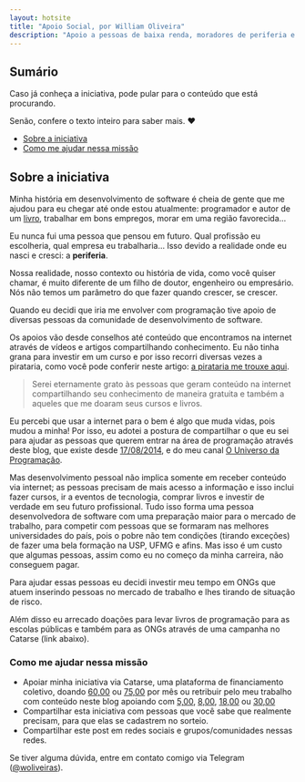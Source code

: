 ```yaml
---
layout: hotsite
title: "Apoio Social, por William Oliveira"
description: "Apoio a pessoas de baixa renda, moradores de periferia e jovens em situação de risco que desejam entrar na área de programação"
---
```


## Sumário

Caso já conheça a iniciativa, pode pular para o conteúdo que está procurando.

Senão, confere o texto inteiro para saber mais. :heart:

- [Sobre a iniciativa](#sobre-a-iniciativa)
- [Como me ajudar nessa missão](#como-me-ajudar-nessa-missão)

## Sobre a iniciativa
    
Minha história em desenvolvimento de software é cheia de gente que me ajudou para eu chegar até onde estou atualmente: programador e autor de um [livro](https://www.casadocodigo.com.br/products/livro-universo-programacao), trabalhar em bons empregos, morar em uma região favorecida...

Eu nunca fui uma pessoa que pensou em futuro. Qual profissão eu escolheria, qual empresa eu trabalharia... Isso devido a realidade onde eu nasci e cresci: a **periferia**.

Nossa realidade, nosso contexto ou história de vida, como você quiser chamar, é muito diferente de um filho de doutor, engenheiro ou empresário. Nós não temos um parâmetro do que fazer quando crescer, se crescer.

Quando eu decidi que iria me envolver com programação tive apoio de diversas pessoas da comunidade de desenvolvimento de software.

Os apoios vão desde conselhos até conteúdo que encontramos na internet através de vídeos e artigos compartilhando conhecimento. Eu não tinha grana para investir em um curso e por isso recorri diversas vezes a pirataria, como você pode conferir neste artigo: [a pirataria me trouxe aqui](/posts/A-pirataria-me-trouxe-ate-aqui/).

> Serei eternamente grato às pessoas que geram conteúdo na internet compartilhando seu conhecimento de maneira gratuita e também a aqueles que me doaram seus cursos e livros.

Eu percebi que usar a internet para o bem é algo que muda vidas, pois mudou a minha! Por isso, eu adotei a postura de compartilhar o que eu sei para ajudar as pessoas que querem entrar na área de programação através deste blog, que existe desde [17/08/2014](/posts/vagrant-introducao-instalacao/), e do meu canal [O Universo da Programação](https://www.youtube.com/channel/UCWrqsnPLl6aRX0ECUmPaZEw).

Mas desenvolvimento pessoal não implica somente em receber conteúdo via internet; as pessoas precisam de mais acesso a informação e isso inclui fazer cursos, ir a eventos de tecnologia, comprar livros e investir de verdade em seu futuro profissional. Tudo isso forma uma pessoa desenvolvedora de software com uma preparação maior para o mercado de trabalho, para competir com pessoas que se formaram nas melhores universidades do país, pois o pobre não tem condições (tirando exceções) de fazer uma bela formação na USP, UFMG e afins. Mas isso é um custo que algumas pessoas, assim como eu no começo da minha carreira, não conseguem pagar.

Para ajudar essas pessoas eu decidi investir meu tempo em ONGs que atuem inserindo pessoas no mercado de trabalho e lhes tirando de situação de risco.

Além disso eu arrecado doações para levar livros de programação para as escolas públicas e também para as ONGs através de uma campanha no Catarse (link abaixo).

### Como me ajudar nessa missão

- Apoiar minha iniciativa via Catarse, uma plataforma de financiamento coletivo, doando [60,00](https://www.catarse.me/pt/projects/88856/subscriptions/start?reward_id=167628) ou [75,00](https://www.catarse.me/pt/projects/88856/subscriptions/start?reward_id=167629) por mês ou retribuir pelo meu trabalho com conteúdo neste blog apoiando com [5,00](https://www.catarse.me/pt/projects/88856/subscriptions/start?reward_id=164989), [8,00](https://www.catarse.me/pt/projects/88856/subscriptions/start?reward_id=164986), [18,00](https://www.catarse.me/pt/projects/88856/subscriptions/start?reward_id=164991) ou [30,00](https://www.catarse.me/pt/projects/88856/subscriptions/start?reward_id=164988)
- Compartilhar esta iniciativa com pessoas que você sabe que realmente precisam, para que elas se cadastrem no sorteio.
- Compartilhar este post em redes sociais e grupos/comunidades nessas redes.

Se tiver alguma dúvida, entre em contato comigo via Telegram (<a href="http://telegram.me/woliveiras" title="Meu usuário do Telegram">@woliveiras</a>).
